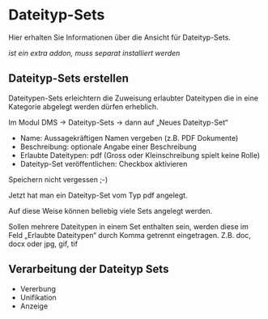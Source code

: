 # Dateityp-Sets #

Hier erhalten Sie Informationen über die Ansicht für Dateityp-Sets.

*ist ein extra addon, muss separat installiert werden*

## Dateityp-Sets erstellen
Dateitypen-Sets erleichtern die Zuweisung erlaubter Dateitypen die in eine Kategorie abgelegt werden dürfen erheblich.

Im Modul DMS → Dateityp-Sets → dann auf „Neues Dateityp-Set“

* Name: Aussagekräftigen Namen vergeben (z.B. PDF Dokumente)
* Beschreibung: optionale Angabe einer Beschreibung
* Erlaubte Dateitypen: pdf (Gross oder Kleinschreibung spielt keine Rolle)
* Dateityp-Set veröffentlichen: Checkbox aktivieren

Speichern nicht vergessen ;-)

Jetzt hat man ein Dateityp-Set vom Typ pdf angelegt.

Auf diese Weise können beliebig viele Sets angelegt werden.

Sollen mehrere Dateitypen in einem Set enthalten sein, werden diese im Feld „Erlaubte Dateitypen“ durch Komma getrennt eingetragen. Z.B. doc, docx oder jpg, gif, tif

## Verarbeitung der Dateityp Sets

* Vererbung
* Unifikation
* Anzeige
